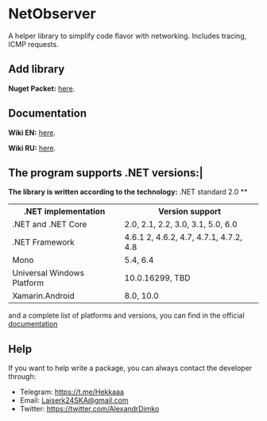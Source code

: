 # NetObserver

A helper library to simplify code flavor with networking.
Includes tracing, ICMP requests.

## Add library
**Nuget Packet:** [here](https://www.nuget.org/packages/NetObserver.Helper/ "Actual Nuget Packet").

## Documentation

**Wiki EN:** [here](https://github.com/hekkaaa/NetObserver/wiki#ru-ru "Documentation in English").

**Wiki RU:** [here](https://github.com/hekkaaa/NetObserver/wiki#ru-ru "Документация на русском").


## The program supports .NET versions:|

**The library is written according to the technology:** .NET standard 2.0 **

<table>
  <tr>
    <th>.NET implementation</th>
    <th>Version support</th>
  </tr>
  <tr>
    <td>
      .NET and .NET Core
    </td>
    <td>
      2.0, 2.1, 2.2, 3.0, 3.1, 5.0, 6.0
    </td>
  </tr>
  <tr>
    <td>
      .NET Framework
    </td>
    <td>
      4.6.1 2, 4.6.2, 4.7, 4.7.1, 4.7.2, 4.8
    </td>
  </tr>
  <tr>
    <td>
      Mono
    </td>
    <td>
      5.4, 6.4
    </td>
  </tr>
  <tr>
    <td>
      Universal Windows Platform
    </td>
    <td>
      10.0.16299, TBD
    </td>
  </tr>
 <tr>
    <td>
      Xamarin.Android
    </td>
    <td>
      8.0, 10.0
    </td>
  </tr>
</table>
and a complete list of platforms and versions, you can find in the official <a href="https://docs.microsoft.com/en-us/dotnet/standard/net-standard?tabs=net-standard-2-0">documentation</a>

## Help
If you want to help write a package, you can always contact the developer through:
- Telegram: <https://t.me/Hekkaaa>
- Email: <Laiserk24SKA@gmail.com>
- Twitter: <https://twitter.com/AlexandrDimko>
